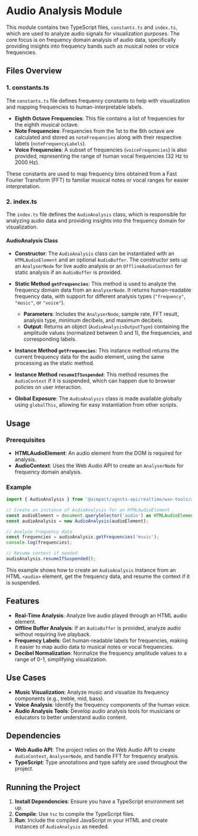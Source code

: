 # Audio Analysis Module

This module contains two TypeScript files, `constants.ts` and `index.ts`, which are used to analyze audio signals for
visualization purposes. The core focus is on frequency domain analysis of audio data, specifically providing insights
into frequency bands such as musical notes or voice frequencies.

## Files Overview

### 1. constants.ts

The `constants.ts` file defines frequency constants to help with visualization and mapping frequencies to
human-interpretable labels.

-   **Eighth Octave Frequencies**: This file contains a list of frequencies for the eighth musical octave.
-   **Note Frequencies**: Frequencies from the 1st to the 8th octave are calculated and stored as `noteFrequencies`
    along with their respective labels (`noteFrequencyLabels`).
-   **Voice Frequencies**: A subset of frequencies (`voiceFrequencies`) is also provided, representing the range of
    human vocal frequencies (32 Hz to 2000 Hz).

These constants are used to map frequency bins obtained from a Fast Fourier Transform (FFT) to familiar musical notes or
vocal ranges for easier interpretation.

### 2. index.ts

The `index.ts` file defines the `AudioAnalysis` class, which is responsible for analyzing audio data and providing
insights into the frequency domain for visualization.

#### AudioAnalysis Class

-   **Constructor**: The `AudioAnalysis` class can be instantiated with an `HTMLAudioElement` and an optional
    `AudioBuffer`. The constructor sets up an `AnalyserNode` for live audio analysis or an `OfflineAudioContext` for
    static analysis if an `AudioBuffer` is provided.

-   **Static Method `getFrequencies`**: This method is used to analyze the frequency domain data from an `AnalyserNode`.
    It returns human-readable frequency data, with support for different analysis types (`"frequency"`, `"music"`, or
    `"voice"`).

    -   **Parameters**: Includes the `AnalyserNode`, sample rate, FFT result, analysis type, minimum decibels, and
        maximum decibels.
    -   **Output**: Returns an object (`AudioAnalysisOutputType`) containing the amplitude values (normalized between 0
        and 1), the frequencies, and corresponding labels.

-   **Instance Method `getFrequencies`**: This instance method returns the current frequency data for the audio element,
    using the same processing as the static method.

-   **Instance Method `resumeIfSuspended`**: This method resumes the `AudioContext` if it is suspended, which can happen
    due to browser policies on user interaction.

-   **Global Exposure**: The `AudioAnalysis` class is made available globally using `globalThis`, allowing for easy
    instantiation from other scripts.

## Usage

### Prerequisites

-   **HTMLAudioElement**: An audio element from the DOM is required for analysis.
-   **AudioContext**: Uses the Web Audio API to create an `AnalyserNode` for frequency domain analysis.

### Example

```typescript
import { AudioAnalysis } from '@aimpact/agents-api/realtime/wav-tools/audio-analysis';

// Create an instance of AudioAnalysis for an HTMLAudioElement
const audioElement = document.querySelector('audio') as HTMLAudioElement;
const audioAnalysis = new AudioAnalysis(audioElement);

// Analyze frequency data
const frequencies = audioAnalysis.getFrequencies('music');
console.log(frequencies);

// Resume context if needed
audioAnalysis.resumeIfSuspended();
```

This example shows how to create an `AudioAnalysis` instance from an HTML `<audio>` element, get the frequency data, and
resume the context if it is suspended.

## Features

-   **Real-Time Analysis**: Analyze live audio played through an HTML audio element.
-   **Offline Buffer Analysis**: If an `AudioBuffer` is provided, analyze audio without requiring live playback.
-   **Frequency Labels**: Get human-readable labels for frequencies, making it easier to map audio data to musical notes
    or vocal frequencies.
-   **Decibel Normalization**: Normalize the frequency amplitude values to a range of 0-1, simplifying visualization.

## Use Cases

-   **Music Visualization**: Analyze music and visualize its frequency components (e.g., treble, mid, bass).
-   **Voice Analysis**: Identify the frequency components of the human voice.
-   **Audio Analysis Tools**: Develop audio analysis tools for musicians or educators to better understand audio
    content.

## Dependencies

-   **Web Audio API**: The project relies on the Web Audio API to create `AudioContext`, `AnalyserNode`, and handle FFT
    for frequency analysis.
-   **TypeScript**: Type annotations and type safety are used throughout the project.

## Running the Project

1. **Install Dependencies**: Ensure you have a TypeScript environment set up.
2. **Compile**: Use `tsc` to compile the TypeScript files.
3. **Run**: Include the compiled JavaScript in your HTML and create instances of `AudioAnalysis` as needed.
